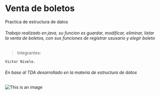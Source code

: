 # Venta de boletos
Practica de estructura de datos
###### Trabajo realizado en java, su funcion es guardar, modificar, eliminar, listar la venta de boletos, con sus funciones de registrar ususario y elegir boleto
>Integrantes:
```
Victor Nivelo.
```
###### En base al TDA desarrollado en la materia de estructura de datos
![This is an image]([https://github.com/VictorNivelo/Administracion-Hospital/blob/Main/TDA_Estructura_Datos_PF.jpeg](https://github.com/VictorNivelo/Practica_1_VentaBoletos/blob/main/Captura%20de%20pantalla%202023-11-24%20202945.png))
